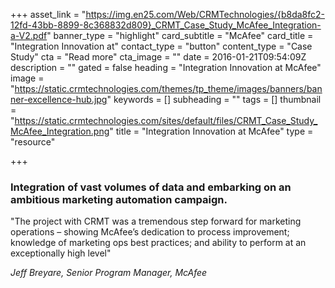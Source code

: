 +++
asset_link = "https://img.en25.com/Web/CRMTechnologies/{b8da8fc2-12fd-43bb-8899-8c368832d809}_CRMT_Case_Study_McAfee_Integration-a-V2.pdf"
banner_type = "highlight"
card_subtitle = "McAfee"
card_title = "Integration Innovation at"
contact_type = "button"
content_type = "Case Study"
cta = "Read more"
cta_image = ""
date = 2016-01-21T09:54:09Z
description = ""
gated = false
heading = "Integration Innovation at McAfee"
image = "https://static.crmtechnologies.com/themes/tp_theme/images/banners/banner-excellence-hub.jpg"
keywords = []
subheading = ""
tags = []
thumbnail = "https://static.crmtechnologies.com/sites/default/files/CRMT_Case_Study_McAfee_Integration.png"
title = "Integration Innovation at McAfee"
type = "resource"

+++
### Integration of vast volumes of data and embarking on an ambitious marketing automation campaign.

"The project with CRMT was a tremendous step forward for marketing operations – showing McAfee’s dedication to process improvement; knowledge of marketing ops best practices; and ability to perform at an exceptionally high level"

_Jeff Breyare, Senior Program Manager, McAfee_